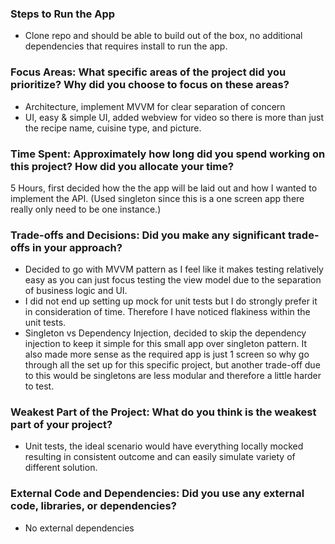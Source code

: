 ### Steps to Run the App
- Clone repo and should be able to build out of the box, no additional dependencies that requires install to run the app.

### Focus Areas: What specific areas of the project did you prioritize? Why did you choose to focus on these areas?
- Architecture, implement MVVM for clear separation of concern
- UI, easy & simple UI, added webview for video so there is more than just the recipe name, cuisine type, and picture.

### Time Spent: Approximately how long did you spend working on this project? How did you allocate your time?
5 Hours, first decided how the the app will be laid out and how I wanted to implement the API. (Used singleton since this is a one screen app there really only need to be one instance.)

### Trade-offs and Decisions: Did you make any significant trade-offs in your approach?
- Decided to go with MVVM pattern as I feel like it makes testing relatively easy as you can just focus testing the view model due to the separation of business logic and UI.
- I did not end up setting up mock for unit tests but I do strongly prefer it in consideration of time. Therefore I have noticed flakiness within the unit tests.
- Singleton vs Dependency Injection, decided to skip the dependency injection to keep it simple for this small app over singleton pattern. It also made more sense as the required app is just 1 screen so why go through all the set up for this specific project, but another trade-off due to this would be singletons are less modular and therefore a little harder to test.

### Weakest Part of the Project: What do you think is the weakest part of your project?
- Unit tests, the ideal scenario would have everything locally mocked resulting in consistent outcome and can easily simulate variety of different solution.

### External Code and Dependencies: Did you use any external code, libraries, or dependencies?
- No external dependencies

